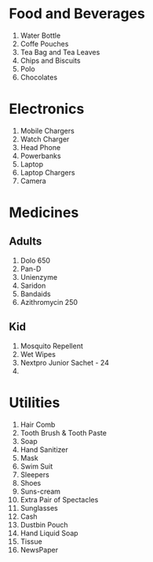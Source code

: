 # Food and Beverages 
1. Water Bottle
2. Coffe Pouches
3. Tea Bag and Tea Leaves
4. Chips and Biscuits
5. Polo
6. Chocolates

# Electronics
1. Mobile Chargers
2. Watch Charger
3. Head Phone
4. Powerbanks
5. Laptop
6. Laptop Chargers
7. Camera

# Medicines
## Adults
1. Dolo 650
2. Pan-D
3. Unienzyme
4. Saridon
5. Bandaids
6. Azithromycin 250


## Kid
1. Mosquito Repellent
2. Wet Wipes
3. Nextpro Junior Sachet - 24
4. 

# Utilities
1. Hair Comb
2. Tooth Brush & Tooth Paste
3. Soap
4. Hand Sanitizer
5. Mask
6. Swim Suit
7. Sleepers
8. Shoes
9. Suns-cream
10. Extra Pair of Spectacles
11. Sunglasses
12. Cash
13. Dustbin Pouch
14. Hand Liquid Soap
15. Tissue
16. NewsPaper
